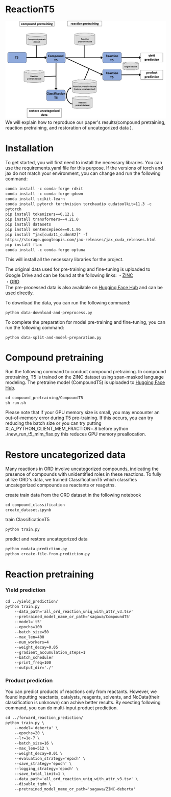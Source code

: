 # ReactionT5
![training_procedure_image](https://github.com/sagawatatsuya/ReactionT5/blob/main/study_reproduction/training-procedure.png)
We will explain how to reproduce our paper's results(compound pretraining, reaction pretraining, and restoration of uncategorized data ). 


# Installation
To get started, you will first need to install the necessary libraries. You can use the requirements.yaml file for this purpose. If the versions of torch and jax do not match your environment, you can change and run the following command:
```
conda install -c conda-forge rdkit
conda install -c conda-forge gdown
conda install scikit-learn
conda install pytorch torchvision torchaudio cudatoolkit=11.3 -c pytorch
pip install tokenizers==0.12.1
pip install transformers==4.21.0
pip install datasets
pip install sentencepiece==0.1.96
pip install "jax[cuda11_cudnn82]" -f https://storage.googleapis.com/jax-releases/jax_cuda_releases.html
pip install flax
conda install -c conda-forge optuna
```
This will install all the necessary libraries for the project.

The original data used for pre-training and fine-tuning is uploaded to Google Drive and can be found at the following links:
・[ZINC](https://drive.google.com/drive/folders/1lSPCqh31zxTVEhuiPde7W3rZG8kPgp-z)  
・[ORD](https://drive.google.com/file/d/1BEk2GWhNU-Azj9hm77Z2wufsPN49wN0m/view)  
The pre-processed data is also available on [Hugging Face Hub](https://huggingface.co/sagawa) and can be used directly. 

To download the data, you can run the following command:
```
python data-download-and-preprocess.py
```
To complete the preparation for model pre-training and fine-tuning, you can run the following command:
```
python data-split-and-model-preparation.py
```

# Compound pretraining
Run the following command to conduct compound pretraining. In compound pretraining, T5 is trained on the ZINC dataset using span-masked language modeling. The pretraine model (CompoundT5) is uploaded to [Hugging Face Hub](https://huggingface.co/sagawa/CompoundT5).
```
cd compound_pretraining/CompoundT5
sh run.sh
```
Please note that if your GPU memory size is small, you may encounter an out-of-memory error during T5 pre-training. If this occurs, you can try reducing the batch size or you can try putting XLA_PYTHON_CLIENT_MEM_FRACTION=.8 before python ./new_run_t5_mlm_flax.py this reduces GPU memory preallocation.


# Restore uncategorized data
Many reactions in ORD involve uncategorized compounds, indicating the presence of compounds with unidentified roles in these reactions. To fully utilize ORD's data, we trained ClassificationT5 which classifies uncategorized compounds as reactants or reagetns.

create train data from the ORD dataset in the following notebook
```
cd compound_classification
create_dataset.ipynb
```

train ClassificationT5
```
python train.py
```

predict and restore uncategorized data
```
python nodata-prediction.py
python create-file-from-prediction.py
```


# Reaction pretraining

### Yield prediction
```
cd ../yield_prediction/
python train.py     
    --data_path='all_ord_reaction_uniq_with_attr_v3.tsv'
    --pretrained_model_name_or_path='sagawa/CompoundT5'
    --model='t5'
    --epochs=100
    --batch_size=50
    --max_len=400
    --num_workers=4
    --weight_decay=0.05
    --gradient_accumulation_steps=1
    --batch_scheduler
    --print_freq=100
    --output_dir='./'
```

### Product prediction
You can predict products of reactions only from reactants. However, we found inputting reactants, catalysts, reagents, solvents, and NoData(their classification is unknown) can achive better results. By execting following command, you can do multi-input product prediction.
```
cd ../forward_reaction_prediction/
python train.py \
    --model='deberta' \
    --epochs=20 \
    --lr=1e-7 \
    --batch_size=16 \
    --max_len=512 \
    --weight_decay=0.01 \
    --evaluation_strategy='epoch' \
    --save_strategy='epoch' \
    --logging_strategy='epoch' \
    --save_total_limit=1 \
    --data_path='all_ord_reaction_uniq_with_attr_v3.tsv' \
    --disable_tqdm \
    --pretrained_model_name_or_path='sagawa/ZINC-deberta'
```
